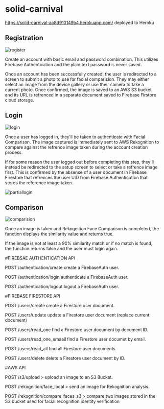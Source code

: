# solid-carnival

https://solid-carnival-aa8d913149b4.herokuapp.com/ deployed to Heroku


## Registration

![register](https://github.com/Pierre81385/solid-carnival/blob/main/Assets/RegisterDemo.gif?raw=true)

Create an account with basic email and password combination. This utilizes Firebase Authentication and the plain text password is never saved. 

Once an account has been successfully created, the user is redirected to a screen to submit a photo to use for facial comparision. 
They may either select an image from the device gallery or use their camera to take a current photo. 
Once confirmed, the image is saved to an AWS S3 bucket and its URL is refrenced in a separate document saved to Firebase Firstore cloud storage.

## Login

![login](https://github.com/Pierre81385/solid-carnival/blob/main/Assets/LoginDemo.gif?raw=true)

Once a user has logged in, they'll be taken to authenticate with Facial Comparison. 
The image captured is immediately sent to AWS Rekognition to compare against the refrence image taken during the account creation process.

If for some reason the user logged out before completing this step, they'll instead be redirected to the setup screen to select or take a refrence image first. 
This is confirmed by the absense of a user document in Firebase Firestore that refrences the user UID from Firebase Authentication that stores the reference image taken.

![partiallogin](https://github.com/Pierre81385/solid-carnival/blob/main/Assets/PartialLoginDemo.gif?raw=true)

## Comparison

![comparision](https://github.com/Pierre81385/solid-carnival/blob/main/Assets/faceComparison.gif?raw=true)

Once an image is taken and Rekognition Face Comparison is completed, the function displays the similarity value and returns true. 

If the image is not at least a 90% similarity match or if no match is found, the function returns false and the user must login again.



#FIREBSAE AUTHENTICATION API

POST /authentication/create create a FirebaseAuth user.

POST /authentication/login authenticate a FirebaseAuth user.

POST /authentication/logout logout a FirebaseAuth user.

#FIREBASE FIRESTORE API

POST /users/create create a Firestore user document.
 
POST /users/update update a Firestore user document (replace current document)

POST /users/read_one find a Firestore user document by document ID.

POST /users/read_one_emaail find a Firestore user documet by email.

POST /users/read_all find all Firestore user documents.

POST /users/delete delete a Firestore user document by ID.


#AWS API
 
POST /s3/upload > upload an image to an S3 Bucket. 

POST /rekognition/face_local > send an image for Rekognition analysis.

POST /rekognition/compare_faces_s3 > compare two images stored in the S3 bucket used for facial recognition identity verification 




